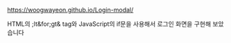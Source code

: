 https://woogwayeon.github.io/Login-modal/

HTML의 ;lt&for;gt& tag와 JavaScript의 if문을 사용해서 로그인 화면을 구현해 보았습니다
